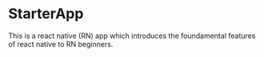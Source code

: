 # StarterApp
This is a react native (RN) app which introduces the foundamental features of react native to RN beginners.
